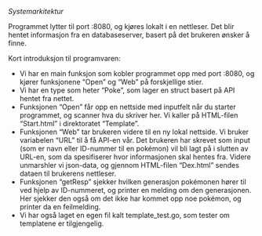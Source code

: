 _Systemarkitektur_

Programmet lytter til port :8080, og kjøres lokalt i en nettleser. Det blir hentet informasjon fra en databaseserver, basert på det brukeren ønsker å finne. 

Kort introduksjon til programvaren:
- Vi har en main funksjon som kobler programmet opp med port :8080, og kjører funksjonene “Open” og “Web” på forskjellige stier. 
- Vi har en type som heter “Poke”, som lager en struct basert på API hentet fra nettet. 
- Funksjonen “Open” får opp en nettside med inputfelt når du starter programmet, og scanner hva du skriver her. Vi kaller på HTML-filen “Start.html” i direktoratet “Template”. 
- Funksjonen “Web” tar brukeren videre til en ny lokal nettside. Vi bruker variabelen “URL” til å få API-en vår. Det brukeren har skrevet som input (som er navn eller ID-nummer til en pokémon) vil bli lagt på i slutten av URL-en, som da spesifiserer hvor informasjonen skal hentes fra. Videre unmarshler vi json-data, og gjennom HTML-filen “Dex.html” sendes dataen til brukerens nettleser. 
- Funksjonen “getResp” sjekker hvilken generasjon pokémonen hører til ved hjelp av ID-nummeret, og printer en melding om den generasjonen. Her sjekker den også om det ikke har kommet opp noe pokémon, og printer da en feilmelding.
- Vi har også laget en egen fil kalt template_test.go, som tester om templatene er tilgjengelig. 
